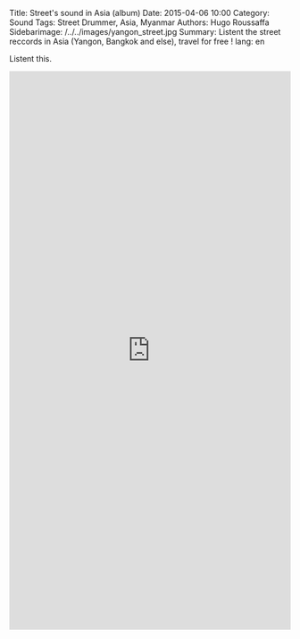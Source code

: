 Title: Street's sound in Asia (album) 
Date: 2015-04-06 10:00
Category: Sound
Tags: Street Drummer, Asia, Myanmar
Authors: Hugo Roussaffa
Sidebarimage: /../../images/yangon_street.jpg
Summary: Listent the street reccords in Asia (Yangon, Bangkok and else), travel for free !
lang: en

 Listent this.

<iframe width="100%" height="1000" scrolling="no" frameborder="no" src="https://w.soundcloud.com/player/?url=https%3A//api.soundcloud.com/playlists/97933326&amp;color=ff5500&amp;auto_play=false&amp;hide_related=false&amp;show_comments=true&amp;show_user=true&amp;show_reposts=false"></iframe>